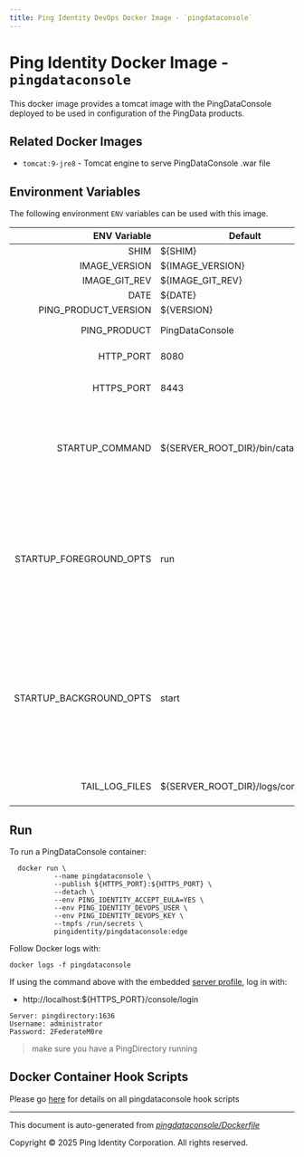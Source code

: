 ```yaml
---
title: Ping Identity DevOps Docker Image - `pingdataconsole`
---
```



# Ping Identity Docker Image - `pingdataconsole`

This docker image provides a tomcat image with the PingDataConsole
deployed to be used in configuration of the PingData products.

## Related Docker Images
- `tomcat:9-jre8` - Tomcat engine to serve PingDataConsole .war file

## Environment Variables
The following environment `ENV` variables can be used with
this image.

|            ENV Variable | Default                             | Description                                                                                                                                                                 |
| ----------------------: | ----------------------------------- | --------------------------------------------------------------------------------------------------------------------------------------------------------------------------- |
|                    SHIM | ${SHIM}                             |                                                                                                                                                                             |
|           IMAGE_VERSION | ${IMAGE_VERSION}                    |                                                                                                                                                                             |
|           IMAGE_GIT_REV | ${IMAGE_GIT_REV}                    |                                                                                                                                                                             |
|                    DATE | ${DATE}                             |                                                                                                                                                                             |
|    PING_PRODUCT_VERSION | ${VERSION}                          |                                                                                                                                                                             |
|            PING_PRODUCT | PingDataConsole                     | Ping product name                                                                                                                                                           |
|               HTTP_PORT | 8080                                | PingDataConsole HTTP listen port                                                                                                                                            |
|              HTTPS_PORT | 8443                                | PingDataConsole HTTPS listen port                                                                                                                                           |
|         STARTUP_COMMAND | ${SERVER_ROOT_DIR}/bin/catalina.sh  | The command that the entrypoint will execute in the foreground to instantiate the container                                                                                 |
| STARTUP_FOREGROUND_OPTS | run                                 | The command-line options to provide to the the startup command when the container starts with the server in the foreground. This is the normal start flow for the container |
| STARTUP_BACKGROUND_OPTS | start                               | The command-line options to provide to the the startup command when the container starts with the server in the background. This is the debug start flow for the container  |
|          TAIL_LOG_FILES | ${SERVER_ROOT_DIR}/logs/console.log | Files tailed once container has started                                                                                                                                     |

## Run
To run a PingDataConsole container:

```shell
  docker run \
           --name pingdataconsole \
           --publish ${HTTPS_PORT}:${HTTPS_PORT} \
           --detach \
           --env PING_IDENTITY_ACCEPT_EULA=YES \
           --env PING_IDENTITY_DEVOPS_USER \
           --env PING_IDENTITY_DEVOPS_KEY \
           --tmpfs /run/secrets \
           pingidentity/pingdataconsole:edge
```


Follow Docker logs with:

```
docker logs -f pingdataconsole
```

If using the command above with the embedded [server profile](https://devops.pingidentity.com/reference/config/), log in with:
* http://localhost:${HTTPS_PORT}/console/login
```
Server: pingdirectory:1636
Username: administrator
Password: 2FederateM0re
```
> make sure you have a PingDirectory running

## Docker Container Hook Scripts

Please go [here](https://github.com/pingidentity/pingidentity-devops-getting-started/tree/master/docs/docker-images/pingdataconsole/hooks/README.md) for details on all pingdataconsole hook scripts

---
This document is auto-generated from _[pingdataconsole/Dockerfile](https://github.com/pingidentity/pingidentity-docker-builds/blob/master/pingdataconsole/Dockerfile)_

Copyright © 2025 Ping Identity Corporation. All rights reserved.
